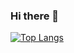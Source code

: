 ### Hi there 👋
[![Top Langs](https://github-readme-stats.vercel.app/api/top-langs/?username=lampsbr&langs_count=10&layout=compact&exclude_repo=okta-developer-docs,sensorapi,listacli,cakephp,numeroum,teclista,bobsien-monitor,neogelk)](https://github.com/anuraghazra/github-readme-stats)
<!--
**lampsbr/lampsbr** is a ✨ _special_ ✨ repository because its `README.md` (this file) appears on your GitHub profile.

Here are some ideas to get you started:

- 🔭 I’m currently working on ...
- 🌱 I’m currently learning ...
- 👯 I’m looking to collaborate on ...
- 🤔 I’m looking for help with ...
- 💬 Ask me about ...
- 📫 How to reach me: ...
- 😄 Pronouns: ...
- ⚡ Fun fact: ...
-->
